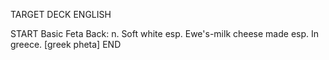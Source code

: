TARGET DECK
ENGLISH

START
Basic
Feta
Back: n. Soft white esp. Ewe's-milk cheese made esp. In greece. [greek pheta]
END
